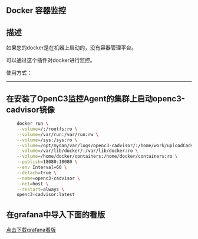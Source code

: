 Docker 容器监控
------------------------------------
描述
------------------

如果您的docker是在机器上启动的，没有容器管理平台。

可以通过这个插件对docker进行监控。


使用方式：

-----------------

## 在安装了OpenC3监控Agent的集群上启动openc3-cadvisor镜像
```bash
    docker run \
    --volume=/:/rootfs:ro \
    --volume=/var/run:/var/run:rw \
    --volume=/sys:/sys:ro \
    --volume=/opt/mydan/var/logs/openc3-cadvisor/:/home/work/uploadCadviosrData/log \
    --volume=/var/lib/docker/:/var/lib/docker:ro \
    --volume=/home/docker/containers:/home/docker/containers:ro \
    --publish=18080:18080 \
    --env Interval=60 \
    --detach=true \
    --name=openc3-cadvisor \
    --net=host \
    --restart=always \
    openc3-cadvisor:latest
```

## 在grafana中导入下面的看版

[点击下载grafana看版](/grafana.dashbord.json)
